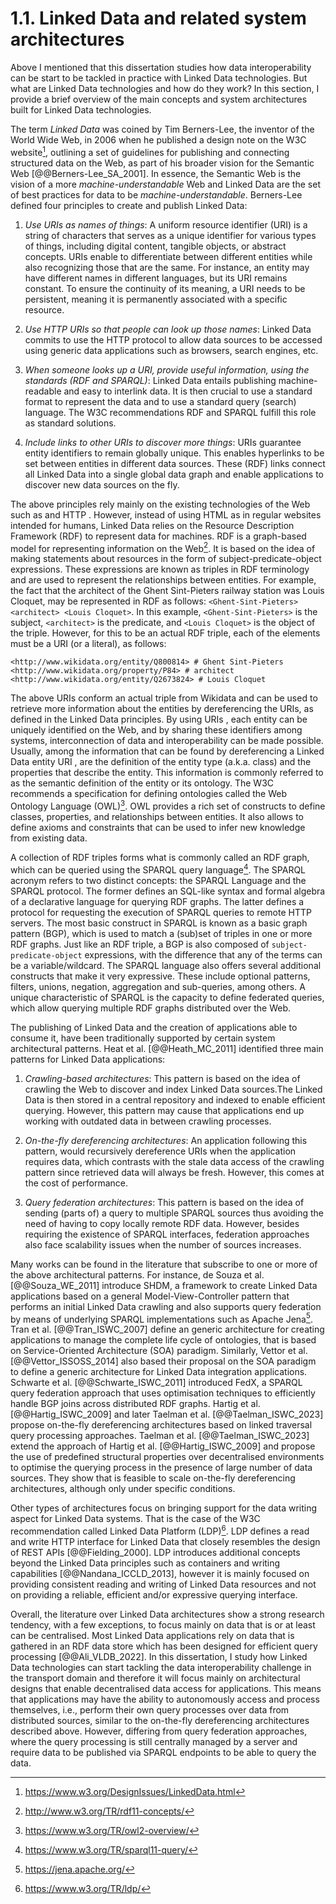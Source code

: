 # 1.1. Linked Data and related system architectures

Above I mentioned that this dissertation studies how data interoperability can be start to be tackled in practice with Linked Data technologies. But what are Linked Data technologies and how do they work? In this section, I provide a brief overview of the main concepts and system architectures built for Linked Data technologies.

The term *Linked Data* was coined by Tim Berners-Lee, the inventor of the World Wide Web, in 2006 when he published a design note on the W3C website[^fn15], outlining a set of guidelines for publishing and connecting structured data on the Web, as part of his broader vision for the Semantic Web [@@Berners-Lee_SA_2001]. In essence, the Semantic Web is the vision of a more *machine-understandable* Web and Linked Data are the set of best practices for data to be *machine-understandable*. Berners-Lee defined four principles to create and publish Linked Data:

1. *Use URIs as names of things*: A uniform resource identifier (URI) is a string of characters that serves as a unique identifier for various types of things, including digital content, tangible objects, or abstract concepts. URIs enable to differentiate between different entities while also recognizing those that are the same. For instance, an entity may have different names in different languages, but its URI remains constant. To ensure the continuity of its meaning, a URI needs to be persistent, meaning it is permanently associated with a specific resource.

2. *Use HTTP URIs so that people can look up those names*: Linked Data commits to use the HTTP protocol to allow data sources to be accessed using generic data applications such as browsers, search engines, etc.

3. *When someone looks up a URI, provide useful information, using the standards (RDF and SPARQL)*: Linked Data entails publishing machine-readable and easy to interlink data. It is then crucial to use a standard format to represent the data and to use a standard query (search) language. The W3C recommendations RDF and SPARQL fulfill this role as standard solutions.

4. *Include links to other URIs to discover more things*: URIs guarantee entity identifiers to remain globally unique. This enables hyperlinks to be set between entities in different data sources. These (RDF) links connect all Linked Data into a single global data graph and enable applications to discover new data sources on the fly.

The above principles rely mainly on the existing technologies of the Web such as and HTTP . However, instead of using HTML as in regular websites intended for humans, Linked Data relies on the Resource Description Framework (RDF) to represent data for machines. RDF is a graph-based model for representing information on the Web[^fn16]. It is based on the idea of making statements about resources in the form of subject-predicate-object expressions. These expressions are known as triples in RDF terminology and are used to represent the relationships between entities. For example, the fact that the architect of the Ghent Sint-Pieters railway station was Louis Cloquet, may be represented in RDF as follows: `<Ghent-Sint-Pieters> <architect> <Louis Cloquet>`. In this example, `<Ghent-Sint-Pieters>` is the subject, `<architect>` is the predicate, and `<Louis Cloquet>` is the object of the triple. However, for this to be an actual RDF triple, each of the elements must be a URI (or a literal), as follows:

```turtle
<http://www.wikidata.org/entity/Q800814> # Ghent Sint-Pieters
<http://www.wikidata.org/property/P84> # architect
<http://www.wikidata.org/entity/Q2673824> # Louis Cloquet
```

The above URIs conform an actual triple from Wikidata and can be used to retrieve more information about the entities by dereferencing the URIs, as defined in the Linked Data principles. By using URIs , each entity can be uniquely identified on the Web, and by sharing these identifiers among systems, interconnection of data and interoperability can be made possible. Usually, among the information that can be found by dereferencing a Linked Data entity URI , are the definition of the entity type (a.k.a. class) and the properties that describe the entity. This information is commonly referred to as the semantic definition of the entity or its ontology. The W3C recommends a specification for defining ontologies called the Web Ontology Language (OWL)[^fn17]. OWL provides a rich set of constructs to define classes, properties, and relationships between entities. It also allows to define axioms and constraints that can be used to infer new knowledge from existing data.

A collection of RDF triples forms what is commonly called an RDF graph, which can be queried using the SPARQL query language[^fn18]. The SPARQL acronym refers to two distinct concepts: the SPARQL Language and the SPARQL protocol. The former defines an SQL-like syntax and formal algebra of a declarative language for querying RDF graphs. The latter defines a protocol for requesting the execution of SPARQL queries to remote HTTP servers. The most basic construct in SPARQL is known as a basic graph pattern (BGP), which is used to match a (sub)set of triples in one or more RDF graphs. Just like an RDF triple, a BGP is also composed of `subject-predicate-object` expressions, with the difference that any of the terms can be a variable/wildcard. The SPARQL language also offers several additional constructs that make it very expressive. These include optional patterns, filters, unions, negation, aggregation and sub-queries, among others. A unique characteristic of SPARQL is the capacity to define federated queries, which allow querying multiple RDF graphs distributed over the Web.

The publishing of Linked Data and the creation of applications able to consume it, have been traditionally supported by certain system architectural patterns. Heat et al. [@@Heath_MC_2011] identified three main patterns for Linked Data applications:

1. *Crawling-based architectures*: This pattern is based on the idea of crawling the Web to discover and index Linked Data sources.The Linked Data is then stored in a central repository and indexed to enable efficient querying. However, this pattern may cause that applications end up working with outdated data in between crawling processes.

2. *On-the-fly dereferencing architectures*: An application following this pattern, would recursively dereference URIs when the application requires data, which contrasts with the stale data access of the crawling pattern since retrieved data will always be fresh. However, this comes at the cost of performance.

3. *Query federation architectures*: This pattern is based on the idea of sending (parts of) a query to multiple SPARQL sources thus avoiding the need of having to copy locally remote RDF data. However, besides requiring the existence of SPARQL interfaces, federation approaches also face scalability issues when the number of sources increases.

Many works can be found in the literature that subscribe to one or more of the above architectural patterns. For instance, de Souza et al. [@@Souza_WE_2011] introduce SHDM, a framework to create Linked Data applications based on a general Model-View-Controller pattern that performs an initial Linked Data crawling and also supports query federation by means of underlying SPARQL implementations such as Apache Jena[^fn19]. Tran et al. [@@Tran_ISWC_2007] define an generic architecture for creating applications to manage the complete life cycle of ontologies, that is based on Service-Oriented Architecture (SOA) paradigm. Similarly, Vettor et al. [@@Vettor_ISSOSS_2014] also based their proposal on the SOA paradigm to define a generic architecture for Linked Data integration applications. Schwarte et al. [@@Schwarte_ISWC_2011] introduced FedX, a SPARQL query federation approach that uses optimisation techniques to efficiently handle BGP joins across distributed RDF graphs. Hartig et al. [@@Hartig_ISWC_2009] and later Taelman et al. [@@Taelman_ISWC_2023] propose on-the-fly dereferencing architectures based on linked traversal query processing approaches. Taelman et al. [@@Taelman_ISWC_2023] extend the approach of Hartig et al. [@@Hartig_ISWC_2009] and propose the use of predefined structural properties over decentralised environments to optimise the querying process in the presence of large number of data sources. They show that is feasible to scale on-the-fly dereferencing architectures, although only under specific conditions.

Other types of architectures focus on bringing support for the data writing aspect for Linked Data systems. That is the case of the W3C recommendation called Linked Data Platform (LDP)[^fn20]. LDP defines a read and write HTTP interface for Linked Data that closely resembles the design of REST APIs [@@Fielding_2000]. LDP introduces additional concepts beyond the Linked Data principles such as containers and writing capabilities [@@Nandana_ICCLD_2013], however it is mainly focused on providing consistent reading and writing of Linked Data resources and not on providing a reliable, efficient and/or expressive querying interface.

Overall, the literature over Linked Data architectures show a strong research tendency, with a few exceptions, to focus mainly on data that is or at least can be centralised. Most Linked Data applications rely on data that is gathered in an RDF data store which has been designed for efficient query processing [@@Ali_VLDB_2022]. In this dissertation, I study how Linked Data technologies can start tackling the data interoperability challenge in the transport domain and therefore it will focus mainly on architectural designs that enable decentralised data access for applications. This means that applications may have the ability to autonomously access and process themselves, i.e., perform their own query processes over data from distributed sources, similar to the on-the-fly dereferencing architectures described above. However, differing from query federation approaches, where the query processing is still centrally managed by a server and require data to be published via SPARQL endpoints to be able to query the data.

[^fn15]: <https://www.w3.org/DesignIssues/LinkedData.html>
[^fn16]: <http://www.w3.org/TR/rdf11-concepts/>
[^fn17]: <https://www.w3.org/TR/owl2-overview/>
[^fn18]: <https://www.w3.org/TR/sparql11-query/>
[^fn19]: <https://jena.apache.org/>
[^fn20]: <https://www.w3.org/TR/ldp/>
